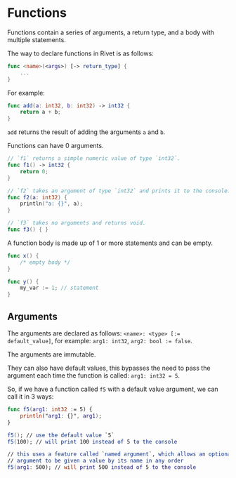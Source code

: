 # Functions

Functions contain a series of arguments, a return type, and a body with
multiple statements.

The way to declare functions in Rivet is as follows:

```swift
func <name>(<args>) [-> return_type] {
	...
}
```

For example:

```swift
func add(a: int32, b: int32) -> int32 {
	return a + b;
}
```

`add` returns the result of adding the arguments `a` and `b`.

Functions can have 0 arguments.

```swift
// `f1` returns a simple numeric value of type `int32`.
func f1() -> int32 {
	return 0;
}

// `f2` takes an argument of type `int32` and prints it to the console.
func f2(a: int32) {
	println("a: {}", a);
}

// `f3` takes no arguments and returns void.
func f3() { }
```

A function body is made up of 1 or more statements and can be empty.

```swift
func x() {
	/* empty body */
}

func y() {
	my_var := 1; // statement
}
```

## Arguments

The arguments are declared as follows: `<name>: <type> [:= default_value]`,
for example: `arg1: int32`, `arg2: bool := false`.

The arguments are immutable.

They can also have default values, this bypasses the need to pass the
argument each time the function is called: `arg1: int32 = 5`.

So, if we have a function called `f5` with a default value argument,
we can call it in 3 ways:

```swift
func f5(arg1: int32 := 5) {
	println("arg1: {}", arg1);
}

f5(); // use the default value `5`
f5(100); // will print 100 instead of 5 to the console

// this uses a feature called `named argument`, which allows an optional
// argument to be given a value by its name in any order
f5(arg1: 500); // will print 500 instead of 5 to the console
```
